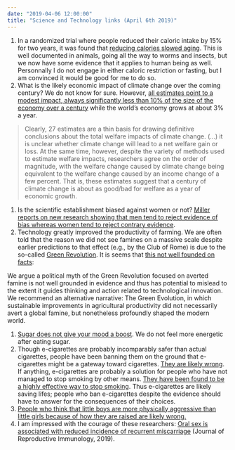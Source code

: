 ```yaml
---
date: "2019-04-06 12:00:00"
title: "Science and Technology links (April 6th 2019)"
---
```




1. In a randomized trial where people reduced their caloric intake by 15% for two years, it was found that [reducing calories slowed aging](https://www.cell.com/cell-metabolism/fulltext/S1550-4131(18)30130-X). This is well documented in animals, going all the way to worms and insects, but we now have some evidence that it applies to human being as well. Personnally I do not engage in either caloric restriction or fasting, but I am convinced it would be good for me to do so.
1. What is the likely economic impact of climate change over the coming century? We do not know for sure. However, [all estimates point to a modest impact, always significantly less than 10% of the size of the economy over a century](https://academic.oup.com/reep/article/12/1/4/4804315) while the world&rsquo;s economy grows at about 3% a year.<br/>

> Clearly, 27 estimates are a thin basis for drawing definitive conclusions about the total welfare impacts of climate change. (&hellip;) it is unclear whether climate change will lead to a net welfare gain or loss. At the same time, however, despite the variety of methods used to estimate welfare impacts, researchers agree on the order of magnitude, with the welfare change caused by climate change being equivalent to the welfare change caused by an income change of a few percent. That is, these estimates suggest that a century of climate change is about as good/bad for welfare as a year of economic growth.

1. Is the scientific establishment biased against women or not? [Miller reports on new research showing that men tend to reject evidence of bias whereas women tend to reject contrary evidence](https://theconversation.com/men-and-women-biased-about-studies-of-stem-gender-bias-in-opposite-directions-48924).
1. Technology greatly improved the productivity of farming. We are often told that the reason we did not see famines on a massive scale despite earlier predictions to that effect (e.g., by the Club of Rome) is due to the so-called [Green Revolution](https://en.m.wikipedia.org/wiki/Green_Revolution). It is seems that [this not well founded on facts](https://link.springer.com/article/10.1007/s11024-019-09372-7):<br/>

> 
We argue a political myth of the Green Revolution focused on averted famine is not well grounded in evidence and thus has potential to mislead to the extent it guides thinking and action related to technological innovation. We recommend an alternative narrative: The Green Evolution, in which sustainable improvements in agricultural productivity did not necessarily avert a global famine, but nonetheless profoundly shaped the modern world. 

1. [Sugar does not give your mood a boost](https://www.sciencedirect.com/science/article/pii/S0149763418309175). We do not feel more energetic after eating sugar.
1. Though e-cigarettes are probably incomparably safer than actual cigarettes, people have been banning them on the ground that e-cigarettes might be a gateway toward cigarettes. [They are likely wrong](https://www.theguardian.com/society/2019/apr/01/e-cigarettes-do-not-normalise-smoking-for-young-people-study). If anything, e-cigarettes are probably a solution for people who have not managed to stop smoking by other means. [They have been found to be a highly effective way to stop smoking](https://www.cbc.ca/news/health/e-cigarettes-nicotine-1.4999431). Thus e-cigarettes are likely saving lifes; people who ban e-cigarettes despite the evidence should have to answer for the consequences of their choices.
1. [People who think that little boys are more physically aggressive than little girls because of how they are raised are likely wrong.](https://onlinelibrary.wiley.com/doi/pdf/10.1002/ab.21799) 
1. I am impressed with the courage of these researchers: [Oral sex is associated with reduced incidence of recurrent miscarriage](https://www.sciencedirect.com/science/article/pii/S0165037818302183) (Journal of Reproductive Immunology, 2019).


